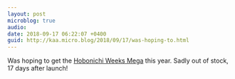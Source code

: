 ```yaml
---
layout: post
microblog: true
audio: 
date: 2018-09-17 06:22:07 +0400
guid: http://kaa.micro.blog/2018/09/17/was-hoping-to.html
---
```

Was hoping to get the [Hobonichi Weeks Mega](https://www.1101.com/store/techo/en/2019/pc/detail_cover/wb19_m_sneakerblue.html) this year. Sadly out of stock, 17 days after launch!
